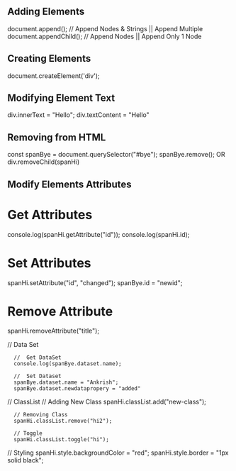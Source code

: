 ## Adding Elements
document.append();  // Append Nodes & Strings || Append Multiple
document.appendChild(); // Append Nodes || Append Only 1 Node

## Creating Elements
document.createElement('div');

## Modifying Element Text
div.innerText = "Hello";
div.textContent = "Hello"

## Removing from HTML
const spanBye = document.querySelector("#bye");
spanBye.remove();
OR
div.removeChild(spanHi)

## Modify Elements Attributes

# Get Attributes
console.log(spanHi.getAttribute("id"));
console.log(spanHi.id);

# Set Attributes
 spanHi.setAttribute("id", "changed");
 spanBye.id = "newid";
 
 # Remove Attribute
  spanHi.removeAttribute("title");

// Data Set

      //  Get DataSet
      console.log(spanBye.dataset.name);

      //  Set Dataset
      spanBye.dataset.name = "Ankrish";
      spanBye.dataset.newdatapropery = "added"

// ClassList
      // Adding New Class
      spanHi.classList.add("new-class");

      // Removing Class
      spanHi.classList.remove("hi2");

      // Toggle
      spanHi.classList.toggle("hi");

// Styling
      spanHi.style.backgroundColor = "red";
      spanHi.style.border = "1px solid black";
